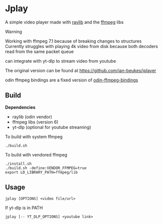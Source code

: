 # Jplay
A simple video player made with [raylib](https://www.raylib.com) and the [ffmpeg](https://ffmpeg.org/) libs
> [!Warning]
> Working with ffmpeg 7.1 because of breaking changes to structures
> Currently struggles with playing 4k video from disk because both decoders read from the same packet queue

can integrate with yt-dlp to stream video from youtube

The original version can be found at https://github.com/jan-beukes/jplayer

odin ffmpeg bindings are a fixed version of [odin-ffmpeg-bindings](https://github.com/numbers-zz/odin-ffmpeg-bindings)

## Build
**Dependencies**
- raylib (odin vendor)
- ffmpeg libs (version 6)
- yt-dlp (optional for youtube streaming)

To build with system ffmpeg
```
./build.sh
```
To build with vendored ffmpeg
```
./install.sh
./build.sh -define:VENDOR_FFMPEG=true
export LD_LIBRARY_PATH=ffmpeg/lib
```

## Usage
```
jplay [OPTIONS] <video file/url>
```
If yt-dlp is in PATH
```
jplay [-- YT_DLP_OPTIONS] <youtube link>
```

